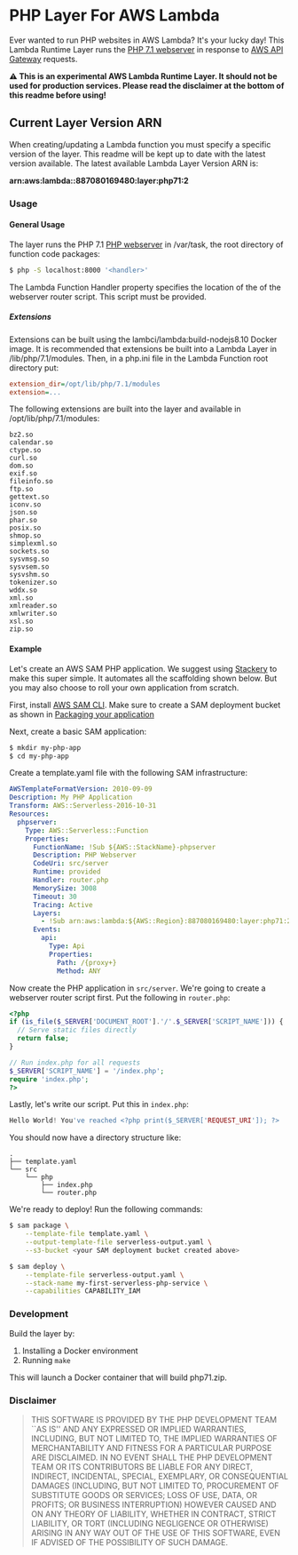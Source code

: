 # PHP Layer For AWS Lambda

Ever wanted to run PHP websites in AWS Lambda? It's your lucky day! This Lambda Runtime Layer runs the [PHP 7.1 webserver](http://php.net/manual/en/features.commandline.webserver.php) in response to [AWS API Gateway](https://aws.amazon.com/api-gateway/) requests.

**:warning: This is an experimental AWS Lambda Runtime Layer. It should not be used for production services. Please read the disclaimer at the bottom of this readme before using!**

## Current Layer Version ARN
When creating/updating a Lambda function you must specify  a specific version of the layer. This readme will be kept up to date with the latest version available. The latest available Lambda Layer Version ARN is:

**arn:aws:lambda:<region>:887080169480:layer:php71:2**

### Usage
#### General Usage
The layer runs the PHP 7.1 [PHP webserver](http://php.net/manual/en/features.commandline.webserver.php) in /var/task, the root directory of function code packages:

```sh
$ php -S localhost:8000 '<handler>'
```

The Lambda Function Handler property specifies the location of the of the webserver router script. This script must be provided.

##### Extensions
Extensions can be built using the lambci/lambda:build-nodejs8.10 Docker image. It is recommended that extensions be built into a Lambda Layer in /lib/php/7.1/modules. Then, in a php.ini file in the Lambda Function root directory put:

```ini
extension_dir=/opt/lib/php/7.1/modules
extension=...
```

The following extensions are built into the layer and available in /opt/lib/php/7.1/modules:

```
bz2.so
calendar.so
ctype.so
curl.so
dom.so
exif.so
fileinfo.so
ftp.so
gettext.so
iconv.so
json.so
phar.so
posix.so
shmop.so
simplexml.so
sockets.so
sysvmsg.so
sysvsem.so
sysvshm.so
tokenizer.so
wddx.so
xml.so
xmlreader.so
xmlwriter.so
xsl.so
zip.so
```

#### Example
Let's create an AWS SAM PHP application. We suggest using [Stackery](https://stackery.io) to make this super simple. It automates all the scaffolding shown below. But you may also choose to roll your own application from scratch.

First, install [AWS SAM CLI](https://github.com/awslabs/aws-sam-cli). Make sure to create a SAM deployment bucket as shown in [Packaging your application](https://github.com/awslabs/aws-sam-cli/blob/develop/docs/deploying_serverless_applications.rst#packaging-your-application)

Next, create a basic SAM application:

```sh
$ mkdir my-php-app
$ cd my-php-app
```

Create a template.yaml file with the following SAM infrastructure:

```yaml
AWSTemplateFormatVersion: 2010-09-09
Description: My PHP Application
Transform: AWS::Serverless-2016-10-31
Resources:
  phpserver:
    Type: AWS::Serverless::Function
    Properties:
      FunctionName: !Sub ${AWS::StackName}-phpserver
      Description: PHP Webserver
      CodeUri: src/server
      Runtime: provided
      Handler: router.php
      MemorySize: 3008
      Timeout: 30
      Tracing: Active
      Layers:
        - !Sub arn:aws:lambda:${AWS::Region}:887080169480:layer:php71:2
      Events:
        api:
          Type: Api
          Properties:
            Path: /{proxy+}
            Method: ANY
```

Now create the PHP application in `src/server`. We're going to create a webserver router script first. Put the following in `router.php`:

```php
<?php
if (is_file($_SERVER['DOCUMENT_ROOT'].'/'.$_SERVER['SCRIPT_NAME'])) {
  // Serve static files directly
  return false;
}

// Run index.php for all requests
$_SERVER['SCRIPT_NAME'] = '/index.php';
require 'index.php';
?>
```

Lastly, let's write our script. Put this in `index.php`:

```php
Hello World! You've reached <?php print($_SERVER['REQUEST_URI']); ?>

```

You should now have a directory structure like:

```
.
├── template.yaml
└── src
    └── php
        ├── index.php
        └── router.php
```

We're ready to deploy! Run the following commands:

```sh
$ sam package \
    --template-file template.yaml \
    --output-template-file serverless-output.yaml \
    --s3-bucket <your SAM deployment bucket created above>

$ sam deploy \
    --template-file serverless-output.yaml \
    --stack-name my-first-serverless-php-service \
    --capabilities CAPABILITY_IAM
```

### Development
Build the layer by:

1. Installing a Docker environment
1. Running `make`

This will launch a Docker container that will build php71.zip.

### Disclaimer

> THIS SOFTWARE IS PROVIDED BY THE PHP DEVELOPMENT TEAM ``AS IS'' AND
> ANY EXPRESSED OR IMPLIED WARRANTIES, INCLUDING, BUT NOT LIMITED TO,
> THE IMPLIED WARRANTIES OF MERCHANTABILITY AND FITNESS FOR A
> PARTICULAR PURPOSE ARE DISCLAIMED.  IN NO EVENT SHALL THE PHP
> DEVELOPMENT TEAM OR ITS CONTRIBUTORS BE LIABLE FOR ANY DIRECT,
> INDIRECT, INCIDENTAL, SPECIAL, EXEMPLARY, OR CONSEQUENTIAL DAMAGES
> (INCLUDING, BUT NOT LIMITED TO, PROCUREMENT OF SUBSTITUTE GOODS OR
> SERVICES; LOSS OF USE, DATA, OR PROFITS; OR BUSINESS INTERRUPTION)
> HOWEVER CAUSED AND ON ANY THEORY OF LIABILITY, WHETHER IN CONTRACT,
> STRICT LIABILITY, OR TORT (INCLUDING NEGLIGENCE OR OTHERWISE)
> ARISING IN ANY WAY OUT OF THE USE OF THIS SOFTWARE, EVEN IF ADVISED
> OF THE POSSIBILITY OF SUCH DAMAGE.
